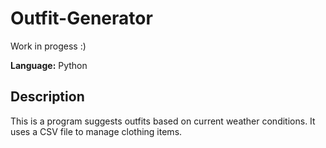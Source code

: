 # Outfit-Generator

Work in progess :)

**Language:** Python

## Description

This is a program suggests outfits based on current weather conditions. It uses a CSV file to manage clothing items. 
